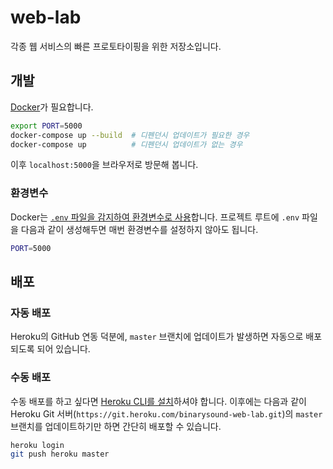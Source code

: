 # web-lab
각종 웹 서비스의 빠른 프로토타이핑을 위한 저장소입니다.

## 개발
[Docker](https://www.docker.com/products/docker-desktop)가 필요합니다.
```bash
export PORT=5000
docker-compose up --build  # 디펜던시 업데이트가 필요한 경우
docker-compose up          # 디펜던시 업데이트가 없는 경우
```

이후 `localhost:5000`을 브라우저로 방문해 봅니다.

### 환경변수
Docker는 [`.env` 파일을 감지하여 환경변수로 사용](https://docs.docker.com/compose/environment-variables/#the-env-file)합니다. 프로젝트 루트에 `.env` 파일을 다음과 같이 생성해두면 매번 환경변수를 설정하지 않아도 됩니다.
```bash
PORT=5000
```

## 배포
### 자동 배포
Heroku의 GitHub 연동 덕분에, `master` 브랜치에 업데이트가 발생하면 자동으로 배포되도록 되어 있습니다.

### 수동 배포
수동 배포를 하고 싶다면 [Heroku CLI를 설치](https://devcenter.heroku.com/articles/getting-started-with-nodejs#set-up)하셔야 합니다.
이후에는 다음과 같이 Heroku Git 서버(`https://git.heroku.com/binarysound-web-lab.git`)의 `master` 브랜치를 업데이트하기만 하면 간단히 배포할 수 있습니다.
```bash
heroku login
git push heroku master
```
